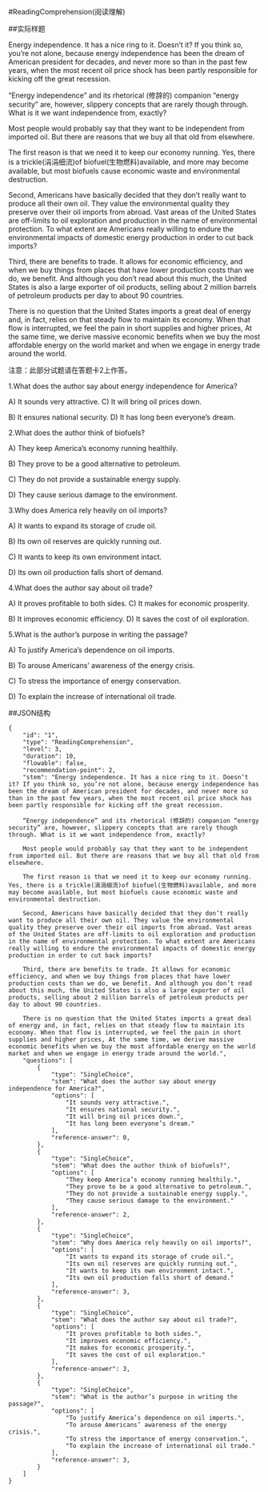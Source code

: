 #ReadingComprehension(阅读理解)

##实际样题

Energy independence. It has a nice ring to it. Doesn’t it? If you think so, you’re not alone, because energy independence has been the dream of American president for decades, and never more so than in the past few years, when the most recent oil price shock has been partly responsible for kicking off the great recession.

“Energy independence” and its rhetorical (修辞的) companion “energy security” are, however, slippery concepts that are rarely though through. What is it we want independence from, exactly?

Most people would probably say that they want to be independent from imported oil. But there are reasons that we buy all that old from elsewhere.

The first reason is that we need it to keep our economy running. Yes, there is a trickle(涓涓细流)of biofuel(生物燃料)available, and more may become available, but most biofuels cause economic waste and environmental destruction.

Second, Americans have basically decided that they don’t really want to produce all their own oil. They value the environmental quality they preserve over their oil imports from abroad. Vast areas of the United States are off-limits to oil exploration and production in the name of environmental protection. To what extent are Americans really willing to endure the environmental impacts of domestic energy production in order to cut back imports?

Third, there are benefits to trade. It allows for economic efficiency, and when we buy things from places that have lower production costs than we do, we benefit. And although you don’t read about this much, the United States is also a large exporter of oil products, selling about 2 million barrels of petroleum products per day to about 90 countries.

There is no question that the United States imports a great deal of energy and, in fact, relies on that steady flow to maintain its economy. When that flow is interrupted, we feel the pain in short supplies and higher prices, At the same time, we derive massive economic benefits when we buy the most affordable energy on the world market and when we engage in energy trade around the world.

注意：此部分试题请在答题卡2上作答。

1.What does the author say about energy independence for America?

A) It sounds very attractive. C) It will bring oil prices down.

B) It ensures national security. D) It has long been everyone’s dream.

2.What does the author think of biofuels?

A) They keep America’s economy running healthily.

B) They prove to be a good alternative to petroleum.

C) They do not provide a sustainable energy supply.

D) They cause serious damage to the environment.

3.Why does America rely heavily on oil imports?

A) It wants to expand its storage of crude oil.

B) Its own oil reserves are quickly running out.

C) It wants to keep its own environment intact.

D) Its own oil production falls short of demand.

4.What does the author say about oil trade?

A) It proves profitable to both sides. C) It makes for economic prosperity.

B) It improves economic efficiency. D) It saves the cost of oil exploration.

5.What is the author’s purpose in writing the passage?

A) To justify America’s dependence on oil imports.

B) To arouse Americans’ awareness of the energy crisis.

C) To stress the importance of energy conservation.

D) To explain the increase of international oil trade.

##JSON结构

	{
		"id": "1",
		"type": "ReadingComprehension",
		"level": 3,
		"duration": 10,
		"flowable": false,
		"recommendation-point": 2,
		"stem": "Energy independence. It has a nice ring to it. Doesn’t it? If you think so, you’re not alone, because energy independence has been the dream of American president for decades, and never more so than in the past few years, when the most recent oil price shock has been partly responsible for kicking off the great recession.

		“Energy independence” and its rhetorical (修辞的) companion “energy security” are, however, slippery concepts that are rarely though through. What is it we want independence from, exactly?

		Most people would probably say that they want to be independent from imported oil. But there are reasons that we buy all that old from elsewhere.

		The first reason is that we need it to keep our economy running. Yes, there is a trickle(涓涓细流)of biofuel(生物燃料)available, and more may become available, but most biofuels cause economic waste and environmental destruction.

		Second, Americans have basically decided that they don’t really want to produce all their own oil. They value the environmental quality they preserve over their oil imports from abroad. Vast areas of the United States are off-limits to oil exploration and production in the name of environmental protection. To what extent are Americans really willing to endure the environmental impacts of domestic energy production in order to cut back imports?

		Third, there are benefits to trade. It allows for economic efficiency, and when we buy things from places that have lower production costs than we do, we benefit. And although you don’t read about this much, the United States is also a large exporter of oil products, selling about 2 million barrels of petroleum products per day to about 90 countries.

		There is no question that the United States imports a great deal of energy and, in fact, relies on that steady flow to maintain its economy. When that flow is interrupted, we feel the pain in short supplies and higher prices, At the same time, we derive massive economic benefits when we buy the most affordable energy on the world market and when we engage in energy trade around the world.",
		"questions": [
			{
				"type": "SingleChoice",
				"stem": "What does the author say about energy independence for America?",
				"options": [
					"It sounds very attractive.",
					"It ensures national security.",
					"It will bring oil prices down.",
					"It has long been everyone’s dream."
				],
				"reference-answer": 0,
			},
			{
				"type": "SingleChoice",
				"stem": "What does the author think of biofuels?",
				"options": [
					"They keep America’s economy running healthily.",
					"They prove to be a good alternative to petroleum.",
					"They do not provide a sustainable energy supply.",
					"They cause serious damage to the environment."
				],
				"reference-answer": 2,
			},
			{
				"type": "SingleChoice",
				"stem": "Why does America rely heavily on oil imports?",
				"options": [
					"It wants to expand its storage of crude oil.",
					"Its own oil reserves are quickly running out.",
					"It wants to keep its own environment intact.",
					"Its own oil production falls short of demand."
				],
				"reference-answer": 3,
			},
			{
				"type": "SingleChoice",
				"stem": "What does the author say about oil trade?",
				"options": [
					"It proves profitable to both sides.",
					"It improves economic efficiency.",
					"It makes for economic prosperity.",
					"It saves the cost of oil exploration."
				],
				"reference-answer": 3,
			},
			{
				"type": "SingleChoice",
				"stem": "What is the author’s purpose in writing the passage?",
				"options": [
					"To justify America’s dependence on oil imports.",
					"To arouse Americans’ awareness of the energy crisis.",
					"To stress the importance of energy conservation.",
					"To explain the increase of international oil trade."
				],
				"reference-answer": 3,
			}
		]
	}


